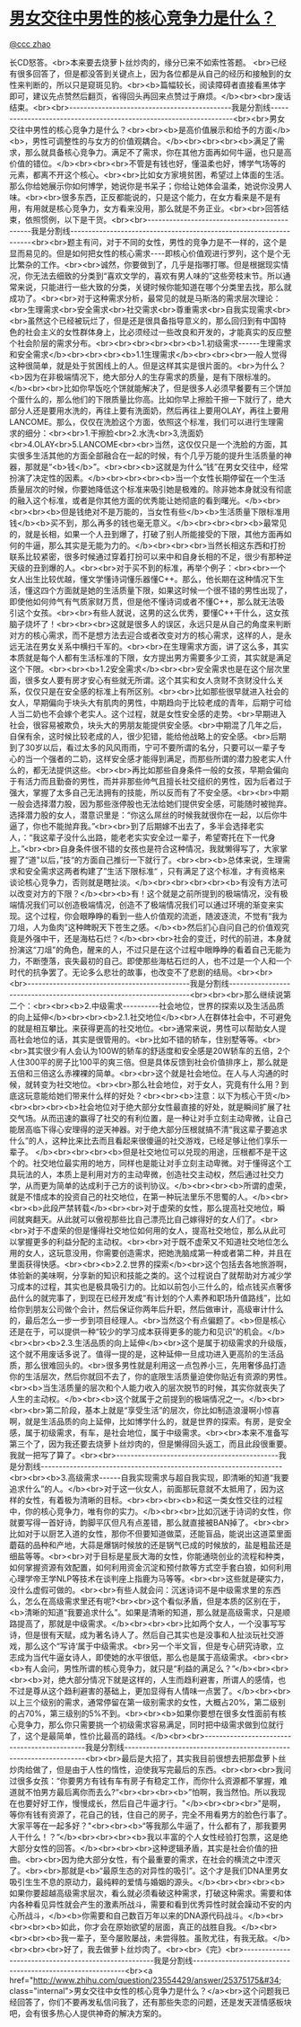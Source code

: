 
#  [男女交往中男性的核心竞争力是什么？](https://zhihu.com/questions/23513628)



[@ccc zhao](https://zhihu.com/people/566798b85b0243878beb7ad214529aa4)

长CD怒答。&lt;br&gt;本来要去烧萝卜丝炒肉的，缘分已来不如索性答题。 &lt;br&gt;已经有很多回答了，但是都没答到关键点上，因为各位都是从自己的经历和接触到的女性来判断的，所以只是窥斑见豹。&lt;br&gt;&lt;b&gt;篇幅较长，阅读障碍者直接看黑体字即可，建议先点赞然后翻页，省得回头再回来点赞过于麻烦。&lt;/b&gt;&lt;br&gt;&lt;br&gt;废话结束。&lt;br&gt;&lt;br&gt;---------------------------------------------我是分割线-------------------------------------------------------------------&lt;br&gt;&lt;br&gt;男女交往中男性的核心竞争力是什么？&lt;br&gt;&lt;br&gt;&lt;b&gt;是高价值展示和给予的方面&lt;/b&gt;&lt;b&gt;，男性可调整性的与女方的价值观耦合。&lt;/b&gt;&lt;br&gt;&lt;br&gt;&lt;br&gt;&lt;b&gt;满足了需求，那么就具备核心竞争力。满足不了需求，你在其他方面再如何牛逼，也只是高价值的错位。&lt;/b&gt;&lt;br&gt;&lt;br&gt;&lt;br&gt;不管是有钱也好，懂温柔也好，博学气场等的元素，都离不开这个核心。&lt;br&gt;&lt;br&gt;比如女方家境贫困，希望过上体面的生活。那么你给她展示你如何博学，她说你是书呆子；你给让她体会温柔，她说你没男人味。&lt;br&gt;&lt;br&gt;很多东西，正反都能说的，只是这个能力，在女方看来是不是有用，有用就是核心竞争力，女方看来没用，那么就是不务正业。&lt;br&gt;&lt;br&gt;回答结束，依照惯例，以下是干货。&lt;br&gt;&lt;br&gt;---------------------------------------------我是分割线-------------------------------------------------------------------&lt;br&gt;&lt;br&gt;题主有问，对于不同的女性，男性的竞争力是不一样的，这个是显而易见的。但是如何把女性的核心需求----即核心价值观进行罗列，这个是个无比繁杂的工作。&lt;br&gt;&lt;br&gt;诚然，你要做到了，几乎是指哪打哪。但是根据现实情况，你无法去细致的分类到“喜欢文学的，喜欢有男人味的”这些旁枝末节。所以通常来说，只能进行一些大致的分类，关键时候你能知道在哪个分类里去找，那么就成功了。&lt;br&gt;&lt;br&gt;对于这种需求分析，最常见的就是马斯洛的需求层次理论：&lt;br&gt;生理需求&lt;br&gt;安全需求&lt;br&gt;社交需求&lt;br&gt;尊重需求&lt;br&gt;自我实现需求&lt;br&gt;&lt;br&gt;虽然这个已经被玩烂了，但是还是很具备指导意义的，那么回归到有中国特色的社会主义的女性群体身上，比必须经过一些改良和开发的，才能真实的反应整个社会阶层的需求分布。&lt;br&gt;&lt;br&gt;&lt;br&gt;&lt;br&gt;&lt;br&gt;&lt;b&gt;1.初级需求------生理需求和安全需求&lt;/b&gt;&lt;br&gt;&lt;br&gt;&lt;br&gt;&lt;b&gt;1.1生理需求&lt;/b&gt;&lt;br&gt;&lt;br&gt;&lt;br&gt;一般人觉得这种很简单，就是处于贫困线上的人。但是这样其实是很片面的。&lt;br&gt;为什么？&lt;b&gt;因为在非极端情况下，绝大部分人的生存需求的质量，是有下限标准的。&lt;/b&gt;&lt;br&gt;&lt;br&gt;比如你早饭吃个饼就能解决了，但是很多人必须早餐要有三个饼加个蛋什么的，那么他们的下限质量比你高。比如你早上擦脸干擦一下就行了，绝大部分人还是要用水洗的，再往上要有洗面奶，然后再往上要用OLAY，再往上要用LANCOME。那么，仅仅在洗脸这个方面，依照这个标准，我们可以进行生理需求的细分：&lt;br&gt;&lt;br&gt;1.干擦脸&lt;br&gt;2.水洗&lt;br&gt;3,洗面奶&lt;br&gt;4.OLAY&lt;br&gt;5.LANCOME&lt;br&gt;&lt;br&gt;当然，这仅仅只是一个洗脸的方面，其实很多生活其他的方面全部融合在一起的时候，有个几乎万能的提升生活质量的神器，那就是“&lt;b&gt;钱&lt;/b&gt;”。&lt;br&gt;&lt;br&gt;&lt;b&gt;这就是为什么“钱”在男女交往中，经常扮演了决定性的因素。&lt;/b&gt;&lt;br&gt;&lt;br&gt;&lt;br&gt;&lt;b&gt;当一个女性长期停留在一个生活质量层次的时候，你要她降低这个标准来吸引她是极难的。除非她本身就没有彻底的融入这个标准，或者是你其他方面的优秀能让她彻底的看到曙光。&lt;/b&gt;&lt;br&gt;&lt;br&gt;&lt;br&gt;&lt;b&gt;但是钱绝对不是万能的，当女性有些&lt;/b&gt;&lt;b&gt;生活质量下限标准用钱&lt;/b&gt;&lt;b&gt;买不到，那么再多的钱也毫无意义。&lt;/b&gt;&lt;br&gt;&lt;br&gt;&lt;br&gt;&lt;b&gt;最常见的，就是长相，如果一个人丑到爆了，打破了别人所能接受的下限，其他方面再如何的牛逼，那么其实是无能为力的。&lt;/b&gt;&lt;br&gt;&lt;br&gt;&lt;br&gt;当然长相这东西和打扮联系比较紧密，很多时候通过穿着打扮可以来中和自身长相的不足，很少有那种逆天级的丑到爆的人。&lt;br&gt;&lt;br&gt;对于买不到的标准，再举个例子：&lt;br&gt;&lt;br&gt;一个女人出生比较优越，懂文学懂诗词懂乐器懂C++。那么，他长期在这种情况下生活，懂这四个方面就是她的生活质量下限，如果这时候一个很不错的男性出现了，即使他如何帅气有气质家财万贯，但是他不懂诗词或者不懂C++，那么就无法吸引这个女孩。&lt;br&gt;&lt;br&gt;有些人就说，这男的这么优秀，要懂C++干什么，这女孩脑子烧坏了！&lt;br&gt;&lt;br&gt;&lt;br&gt;这就是很多人的误区，永远只是从自己的角度来判断对方的核心需求，而不是想方法去迎合或者改变对方的核心需求，这样的人，是永远无法在男女关系中横扫千军的。&lt;br&gt;&lt;br&gt;在生理需求方面，讲了这么多，其实本质就是每个人都有生活标准的下限，女方提出男方需要多少工资，其实就是满足这个下限。&lt;br&gt;&lt;br&gt;&lt;b&gt;1.2安全需求&lt;/b&gt;&lt;br&gt;&lt;br&gt;安全需求也是在这个层次里面，很多女人要有房才安心有些就无所谓。这个其实和女人贪财不贪财没什么关系，仅仅只是在安全感的标准上有所区别。&lt;br&gt;&lt;br&gt;比如那些很早就进入社会的女人，早期偏向于块头大有肌肉的男性，中期趋向于比较老成的青年，后期宁可给人当二奶也不会嫁个老实人。这个过程，就是女性安全感的走势。&lt;br&gt;早期进入社会，很容易被欺负，块头大的男朋友能提供安全感。&lt;br&gt;中期混了几年之后，自保有余，这时候比较老成的人，很少犯错，能给他战略上的安全感。&lt;br&gt;后期到了30岁以后，看过太多的风风雨雨，宁可不要所谓的名分，只要可以一辈子专心的当一个强者的二奶，这样安全感才能得到满足，而那些所谓的潜力股老实人什么的，都无法提供这些。&lt;br&gt;&lt;br&gt;再比如那些自身条件一般的女孩，早期会偏向于有活力而且勤奋的男性，而并非那些帅气且擅长社交组织的男性，因为后者过于强大，掌握了太多自己无法拥有的技能，所以反而有了不安全感。&lt;br&gt;&lt;br&gt;中期一般会选择潜力股，因为那些涨停股也无法给她们提供安全感，可能随时被抛弃。选择潜力股的女人，潜意识里是：“你这么屌丝的时候我就很你在一起，以后你牛逼了，你也不能抛弃我。”&lt;br&gt;&lt;br&gt;到了后期嫁不出去了，多半会选择老实人，：“我这辈子没什么出路，能老老实实安全过一辈子，希望寄托在下一代身上。”&lt;br&gt;&lt;br&gt;自身条件很不错的女孩也是符合这种情况，我就懒得写了，大家掌握了“道&#34;以后，”技“的方面自己推衍一下就行了。&lt;br&gt;&lt;br&gt;&lt;b&gt;总体来说，生理需求和安全需求这两者构建了”生活下限标准“ ，只有满足了这个标准，才有资格来谈论核心竞争力，否则就是瞎扯淡。&lt;/b&gt;&lt;br&gt;&lt;br&gt;&lt;br&gt;&lt;br&gt;&lt;b&gt;有没有方法可以改变对方的下限？&lt;/b&gt;&lt;br&gt;&lt;b&gt;有！这个就是之前所提到的极端情况，没有极端情况我们可以创造极端情况，创造不了极端情况我们可以通过环境的渐变来实现。这个过程，你会眼睁睁的看到一些人价值观的流逝，随波逐流，不觉有“我为刀俎，人为鱼肉”这种睥睨天下苍生之感。&lt;/b&gt;&lt;b&gt;然后扪心自问自己的价值观究竟是外强中干，还是海枯石烂？&lt;/b&gt;&lt;br&gt;&lt;br&gt;社会的变迁，时代的前进，本身就扮演这“刀俎&#34;的角色，醒来的人，不过只是在这个过程中眼睁睁的看着自己无能为力，不断堕落，丧失最初的自己。即使那些海枯石烂的人，也不过是一个人和一个时代的抗争罢了。无论多么悲壮的故事，也改变不了悲剧的结局。&lt;br&gt;&lt;br&gt;&lt;br&gt;---------------------------------------------我是分割线-------------------------------------------------------------------&lt;br&gt;&lt;br&gt;&lt;br&gt;那么继续说第二个：&lt;br&gt;&lt;br&gt;&lt;b&gt;2.中级需求----------社会地位，世界的探索以及生活品质的向上延伸&lt;/b&gt;&lt;br&gt;&lt;br&gt;&lt;b&gt;2.1.社交地位&lt;/b&gt;&lt;br&gt;人在群体社会中，不可避免的就是相互攀比。来获得更高的社交地位。&lt;br&gt;通常来说，男性可以帮助女人提高社会地位的话，其实是很管用的。&lt;br&gt;比如不错的轿车，住别墅等等。&lt;br&gt;&lt;br&gt;其实很少有人会认为100W的轿车的舒适度和安全感是20W轿车的五倍，2个人住300平的房子比100平的爽三倍。但是具体反馈到社会价值排序上，那么就是五倍和三倍这么赤裸裸的简单。&lt;br&gt;&lt;br&gt;这个就是社会地位。在人与人沟通的时候，就转变为社交地位。&lt;br&gt;&lt;br&gt;那么社会地位，对于女人，究竟有什么用？到底这玩意能给她们带来什么样的好处？&lt;br&gt;&lt;br&gt;&lt;b&gt;注意：以下为核心干货&lt;/b&gt;&lt;br&gt;&lt;br&gt;&lt;br&gt;&lt;b&gt;社会地位对于绝大部分女性最直接的好处，就是瞬间扩展了社交气场。从而迅速的赢得了社交的有利位置，是一种让对手立刻主动卑微，让自己能居高临下得心安理得的逆天神器。对于绝大部分压根就搞不清“我这辈子要追求什么”的人，这种比来比去而且看起来很傻逼的社交游戏，已经足够让他们享乐一辈子。 &lt;/b&gt;&lt;br&gt;&lt;br&gt;&lt;br&gt;&lt;b&gt;但是社交地位可以兑现的用途，压根都不是干这个的。社交地位最实用的地方，同样也是能让对手立刻主动卑微。对于懂得这个工具玩法的人，本质上是利用对方的主动卑微，创造社交主动权，然后通过社交力学，从而更为简单的达成利于己方的谈判协议。&lt;/b&gt;&lt;br&gt;&lt;br&gt;&lt;b&gt;所谓的虚荣，就是不惜成本的投资自己的社交地位，在第一种玩法里乐不思蜀的人。&lt;/b&gt;&lt;br&gt;&lt;br&gt;&lt;b&gt;此段严禁转载&lt;/b&gt;&lt;br&gt;&lt;br&gt;对于虚荣的女性，那么提高社交地位，瞬间就爽翻天。从此就可以傲视那些比自己漂亮比自己嫁得好的女人们了。&lt;br&gt;&lt;br&gt;对于不虚荣的但是懂得社交地位如何用的女人，提高社交地位，那么从此可以掌握更多的利益分配的主动权。&lt;br&gt;&lt;br&gt;对于既不虚荣又不知道社交地位怎么用的女人，这玩意没用，你需要创造需求，把她洗脑成第一种或者第二种，并且在里面获得快感。&lt;br&gt;&lt;br&gt;&lt;b&gt;2.2.世界的探索&lt;/b&gt;&lt;br&gt;这个包括去各地旅游啊，体验新的美味啊，分享新的知识和技能之类的。这个过程说白了就帮助对方减少学习成本的过程，其实也是极具吸引力的。比如以前包小三什么的，给点钱买点奢侈品什么的就完事了，到现在已经开发成“有计划的个人素养和职场升值路线”，比如给你到朋友公司做个会计，然后保证你两年后升职，然后做审计，高级审计什么的，最后怎么一步一步到项目经理人。&lt;br&gt;当然这个有点偏题了。&lt;b&gt;但是核心还是在于，可以提供一种“较少的学习成本获得更多的能力和见识”的机会。&lt;/b&gt;&lt;br&gt;&lt;br&gt;&lt;b&gt;2.3.生活品质的向上延伸&lt;/b&gt;&lt;br&gt;这个是属于初级需求的升级版，这个就不用废话多说了。值得一提的是，这种延伸一旦成功进入更高阶的生活品质，那么很难回头的。&lt;br&gt;很多男性就是利用这一点包养小三，先用奢侈品打造你的生活层次，然后你就回不去了，你的底限生活质量迫使你贴近有资源的男性。&lt;br&gt;&lt;b&gt;当生活质量的层次和个人能力收入的层次脱节的时候，其实你就丧失了人生的主动权。&lt;/b&gt;&lt;br&gt;&lt;b&gt;这个就属于之前提到的极端情况之一。&lt;/b&gt;&lt;br&gt;&lt;br&gt;&lt;br&gt;第二阶段，基本上就是“享受生活”的层次，你比如制造浪漫啊小惊喜啊，就是生活品质的向上延伸，比如博学什么的，就是世界的探索。有房，是安全感，属于初级需求，有车，是社会地位，属于中级需求。&lt;br&gt;&lt;br&gt;本来不准备写第三个了，因为我还要去烧萝卜丝炒肉的，但是懒得回头返工，而且此段很重要。我就一把写了算了。&lt;br&gt;&lt;br&gt;---------------------------------------------我是分割线-------------------------------------------------------------------&lt;br&gt;&lt;br&gt;&lt;b&gt;3.高级需求------自我实现需求与超自我实现，即清晰的知道“我要追求什么”的人。&lt;/b&gt;&lt;br&gt;对于这一伙女人，前面那玩意就不太抵用了，因为这样的女性，有着极为清晰的目标。&lt;br&gt;&lt;br&gt;&lt;br&gt;&lt;b&gt;和这一类女性交往的过程中，你的核心竞争力，唯有你的实力。&lt;/b&gt;&lt;br&gt;&lt;br&gt;比如沉迷于诗词的女性，你就要写得一首好诗，韵脚平仄但凡有点差错，那么就直接被BAN掉了。&lt;br&gt;&lt;br&gt;比如对于以厨艺入道的女性，那你不但要知道做菜，还能盲品，能说出这道菜里面蘑菇的品种和产地，大蒜是爆锅时候放的还是锅气已成的时候放的，盐是粗盐还是细盐等等。&lt;br&gt;&lt;br&gt;对于目标是星辰大海的女性，你能通晓创业的流程和种类，如何掌握资源有效配置，如何利用资金沉淀和预付款等方式空手套白狼，如何利用心理学帝王学NLP等技术在谈判座上指鹿为马等等。&lt;br&gt;&lt;br&gt;这些就是硬实力，没什么虚假可做的。&lt;br&gt;&lt;br&gt;有些人就会问：沉迷诗词不是中级需求里的东西么，怎么在高级需求里还有呢?&lt;br&gt;&lt;br&gt;这个看似矛盾，但是本质的区别在于，&lt;b&gt;清晰的知道“我要追求什么”。如果是清晰的知道，那么就是高级需求，只是顺路提高了，那就是中级需求。&lt;/b&gt;&lt;br&gt;&lt;br&gt;&lt;br&gt;比如两个女人，一个没事写写诗，但是很有天赋，成为著名诗人了。然后自己其实也是没事和人扯淡玩社交游戏，那么这个“写诗‘属于中级需求。&lt;br&gt;另一个半文盲，但是专心研究诗歌，立志成为当代牛逼女诗人，即使她的水平很低，那么也是属于高级需求。&lt;br&gt;&lt;br&gt;&lt;b&gt;有人会问，男性所谓的核心竞争力，就只是“利益的满足么？”&lt;/b&gt;&lt;br&gt;&lt;br&gt;&lt;br&gt;&lt;b&gt;对，绝大部分情况下就是这样的，人生而趋利避害，所谓人的感情，也不过是尊从这个趋利避害的基础上，更加显得有人情味一点罢了。&lt;/b&gt;&lt;br&gt;&lt;br&gt;以上三个级别的需求，通常停留在第一级别需求的女性，大概占20%，第二级别的占70%，第三级别的5%不到。&lt;br&gt;&lt;br&gt;&lt;b&gt;如果你要想在很多女性面前有核心竞争力，那么你只需要挑一个初级需求容易满足，同时把中级需求做到位就行了，这个是最简单，性价比最高的路线。&lt;/b&gt;&lt;br&gt;&lt;br&gt;---------------------------------------------我是分割线-------------------------------------------------------------------&lt;br&gt;&lt;br&gt;最后是大招了，其实我目前很想去把那盘萝卜丝炒肉给做了，但是由于人性的惰性，迫使我写完最后的东西。&lt;br&gt;&lt;br&gt;&lt;br&gt;我问过很多女孩：“你要男方有钱有车有房子有稳定工作，而你什么资源都不掌握，难道就不怕男方最后离你而去么?“&lt;br&gt;&lt;br&gt;&lt;br&gt;&lt;b&gt;”怕啊，我当然怕。所以我现在也要好好工作，慢慢成长，然后自己牛逼才行。&#34;&lt;/b&gt;&lt;br&gt;&lt;br&gt;&lt;br&gt;&#34;是啊，等你有钱有资源了，花自己的钱，住自己的房子，完全不用看男方的脸色行事了。大家平等在一起多好？&#34;&lt;br&gt;&lt;br&gt;&lt;b&gt;“等我那么牛逼了，什么都有了，那我要男人干什么！？”&lt;/b&gt;&lt;br&gt;&lt;br&gt;&lt;br&gt;&lt;b&gt;我以丰富的个人女性经验打包票，这是绝大部分女性的回答。&lt;/b&gt;&lt;br&gt;&lt;br&gt;&lt;br&gt;这种逻辑矛盾，其实是社会价值的扭曲。&lt;br&gt;&lt;br&gt;因为绝大部分女性，有个最重要的需求，在社会的横流之中湮灭了。&lt;br&gt;&lt;br&gt;那就是&lt;b&gt;“最原生态的对异性的吸引”。这个才是我们DNA里男女吸引生生不息的原动力，最纯粹的爱情与婚姻的源头。&lt;/b&gt;&lt;br&gt;&lt;br&gt;&lt;br&gt;&lt;b&gt;如果你要超越高级需求层次，看么就必须看破这种需求，打破这种需求。需要和体内各种看见异性就会产生的激素所战斗，需要和看到优秀异性时就会躁动不安的内心所战斗，&lt;/b&gt;&lt;b&gt;你需要和自己数百万年以来的DNA源代码战斗。&lt;/b&gt;&lt;br&gt;&lt;br&gt;&lt;br&gt;&lt;b&gt;如此，你才会在原始欲望的层面，真正的战胜自我。&lt;/b&gt;&lt;br&gt;&lt;br&gt;&lt;br&gt;&lt;b&gt;我一辈子，至今屡败屡战，未尝得胜。虽败尤往，有我无敌。&lt;/b&gt;&lt;br&gt;&lt;br&gt;&lt;br&gt;好了，我去做萝卜丝炒肉了。&lt;br&gt;&lt;br&gt;《完》&lt;br&gt;-----------------------------------------------------我是分割线-----------------------------------------------------------&lt;br&gt;&lt;a href=&#34;http://www.zhihu.com/question/23554429/answer/25375175&#34; class=&#34;internal&#34;&gt;男女交往中女性的核心竞争力是什么？&lt;/a&gt;&lt;br&gt;这个问题我已经回答了，你们不要再发私信问我了，还有那些失恋的问题，还是发天涯情感板块吧，会有很多热心人提供神奇的解决方案的。